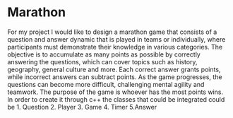 # Marathon
For my project I would like to design a marathon game that consists of a question and answer dynamic that is played in teams or individually, where participants must demonstrate their knowledge in various categories.
The objective is to accumulate as many points as possible by correctly answering the questions, which can cover topics such as history, geography, general culture and more.
Each correct answer grants points, while incorrect answers can subtract points. As the game progresses, the questions can become more difficult, challenging mental agility and teamwork. 
The purpose of the game is whoever has the most points wins.
In order to create it through c++ the classes that could be integrated could be 1. Question 2. Player 3. Game 4. Timer 5.Answer





 
